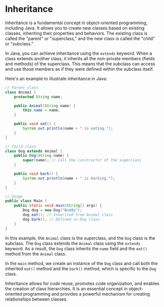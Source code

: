 # Inheritance

Inheritance is a fundamental concept in object-oriented programming, including Java. It allows you to create new classes based on existing classes, inheriting their properties and behaviors. The existing class is called the "parent" or "superclass," and the new class is called the "child" or "subclass."

In Java, you can achieve inheritance using the `extends` keyword. When a class extends another class, it inherits all the non-private members (fields and methods) of the superclass. This means that the subclass can access and use those members as if they were defined within the subclass itself.

Here's an example to illustrate inheritance in Java:

```java
// Parent class
class Animal {
    protected String name;

    public Animal(String name) {
        this.name = name;
    }

    public void eat() {
        System.out.println(name + " is eating.");
    }
}

// Child class
class Dog extends Animal {
    public Dog(String name) {
        super(name); // Call the constructor of the superclass
    }

    public void bark() {
        System.out.println(name + " is barking.");
    }
}

// Usage
public class Main {
    public static void main(String[] args) {
        Dog dog = new Dog("Buddy");
        dog.eat(); // Inherited from Animal class
        dog.bark(); // Defined in Dog class
    }
}
```

In this example, the `Animal` class is the superclass, and the `Dog` class is the subclass. The `Dog` class extends the `Animal` class using the `extends` keyword. As a result, the `Dog` class inherits the `name` field and the `eat()` method from the `Animal` class.

In the `main` method, we create an instance of the `Dog` class and call both the inherited `eat()` method and the `bark()` method, which is specific to the `Dog` class.

Inheritance allows for code reuse, promotes code organization, and enables the creation of class hierarchies. It is an essential concept in object-oriented programming and provides a powerful mechanism for creating relationships between classes.